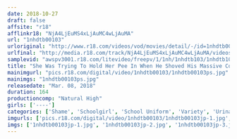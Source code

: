 ```yaml
---
date: 2018-10-27
draft: false
affsite: "r18"
afflinkr18: "NjA4LjEuMS4xLjAuMC4wLjAuMA"
url: "1nhdtb00103"
urloriginal: "http://www.r18.com/videos/vod/movies/detail/-/id=1nhdtb00103"
urlfinal: "http://media.r18.com/track/NjA4LjEuMS4xLjAuMC4wLjAuMA/videos/vod/movies/detail/-/id=1nhdtb00103"
samplevid: "awspv3001.r18.com/litevideo/freepv/1/1nh/1nhdtb103/1nhdtb103_dmb_w.mp4"
title: "She Was Trying To Hold Her Pee In When He Shoved His Massive Cock Into Her Pussy And Started Pumping Her Hard! This Schoolgirl Was Unable To Withstand The Pleasure And Began Pissing Herself In Shaking And Trembling Ecstasy 2"
mainimgurl: "pics.r18.com/digital/video/1nhdtb00103/1nhdtb00103ps.jpg"
mainimgs: "1nhdtb00103ps.jpg"
releasedate: "Mar. 08, 2018"
duration: 164
productioncomp: "Natural High"
girls: ['----']
categories: ['Shame', 'Schoolgirl', 'School Uniform', 'Variety', 'Urination', 'Hi-Def']
imgurls: ['pics.r18.com/digital/video/1nhdtb00103/1nhdtb00103jp-1.jpg', 'pics.r18.com/digital/video/1nhdtb00103/1nhdtb00103jp-2.jpg', 'pics.r18.com/digital/video/1nhdtb00103/1nhdtb00103jp-3.jpg', 'pics.r18.com/digital/video/1nhdtb00103/1nhdtb00103jp-4.jpg', 'pics.r18.com/digital/video/1nhdtb00103/1nhdtb00103jp-5.jpg', 'pics.r18.com/digital/video/1nhdtb00103/1nhdtb00103jp-6.jpg', 'pics.r18.com/digital/video/1nhdtb00103/1nhdtb00103jp-7.jpg', 'pics.r18.com/digital/video/1nhdtb00103/1nhdtb00103jp-8.jpg', 'pics.r18.com/digital/video/1nhdtb00103/1nhdtb00103jp-9.jpg', 'pics.r18.com/digital/video/1nhdtb00103/1nhdtb00103jp-10.jpg', 'pics.r18.com/digital/video/1nhdtb00103/1nhdtb00103jp-11.jpg', 'pics.r18.com/digital/video/1nhdtb00103/1nhdtb00103jp-12.jpg', 'pics.r18.com/digital/video/1nhdtb00103/1nhdtb00103jp-13.jpg', 'pics.r18.com/digital/video/1nhdtb00103/1nhdtb00103jp-14.jpg', 'pics.r18.com/digital/video/1nhdtb00103/1nhdtb00103jp-15.jpg', 'pics.r18.com/digital/video/1nhdtb00103/1nhdtb00103jp-16.jpg', 'pics.r18.com/digital/video/1nhdtb00103/1nhdtb00103jp-17.jpg', 'pics.r18.com/digital/video/1nhdtb00103/1nhdtb00103jp-18.jpg', 'pics.r18.com/digital/video/1nhdtb00103/1nhdtb00103jp-19.jpg', 'pics.r18.com/digital/video/1nhdtb00103/1nhdtb00103jp-20.jpg']
imgs: ['1nhdtb00103jp-1.jpg', '1nhdtb00103jp-2.jpg', '1nhdtb00103jp-3.jpg', '1nhdtb00103jp-4.jpg', '1nhdtb00103jp-5.jpg', '1nhdtb00103jp-6.jpg', '1nhdtb00103jp-7.jpg', '1nhdtb00103jp-8.jpg', '1nhdtb00103jp-9.jpg', '1nhdtb00103jp-10.jpg', '1nhdtb00103jp-11.jpg', '1nhdtb00103jp-12.jpg', '1nhdtb00103jp-13.jpg', '1nhdtb00103jp-14.jpg', '1nhdtb00103jp-15.jpg', '1nhdtb00103jp-16.jpg', '1nhdtb00103jp-17.jpg', '1nhdtb00103jp-18.jpg', '1nhdtb00103jp-19.jpg', '1nhdtb00103jp-20.jpg']
---
```

